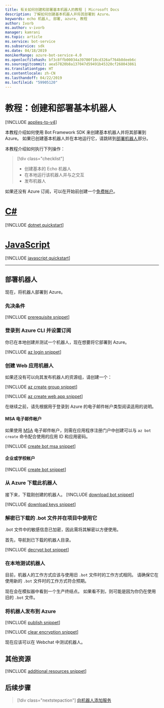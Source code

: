 ```yaml
---
title: 有关如何创建和部署基本机器人的教程 | Microsoft Docs
description: 了解如何创建基本机器人并将其部署到 Azure。
keywords: echo 机器人, 部署, azure, 教程
author: Ivorb
ms.author: v-ivorb
manager: kamrani
ms.topic: article
ms.service: bot-service
ms.subservice: sdk
ms.date: 04/18/2019
monikerRange: azure-bot-service-4.0
ms.openlocfilehash: bf3c8ffb00034a39700f10cd326af764b8deeb6c
ms.sourcegitcommit: aea57820b8a137047d59491b45320cf268043861
ms.translationtype: HT
ms.contentlocale: zh-CN
ms.lasthandoff: 04/22/2019
ms.locfileid: "59905120"
---
```

# <a name="tutorial-create-and-deploy-a-basic-bot"></a>教程：创建和部署基本机器人

[!INCLUDE [applies-to-v4](../includes/applies-to.md)]

本教程介绍如何使用 Bot Framework SDK 来创建基本机器人并将其部署到 Azure。 如果已创建基本机器人并在本地运行它，请跳转到[部署机器人](#deploy-your-bot)部分。

本教程介绍如何执行下列操作：

> [!div class="checklist"]
> * 创建基本的 Echo 机器人
> * 在本地运行该机器人并与之交互
> * 发布机器人

如果还没有 Azure 订阅，可以在开始前创建一个[免费帐户](https://azure.microsoft.com/free/?WT.mc_id=A261C142F)。

# <a name="ctabcsharp"></a>[C#](#tab/csharp)

[!INCLUDE [dotnet quickstart](~/includes/quickstart-dotnet.md)]

# <a name="javascripttabjavascript"></a>[JavaScript](#tab/javascript)

[!INCLUDE [javascript quickstart](~/includes/quickstart-javascript.md)]

---

## <a name="deploy-your-bot"></a>部署机器人

现在，将机器人部署到 Azure。

### <a name="prerequisites"></a>先决条件

[!INCLUDE [prerequisite snippet](~/includes/deploy/snippet-prerequisite.md)]

### <a name="login-to-azure-cli-and-set-your-subscription"></a>登录到 Azure CLI 并设置订阅

你已在本地创建并测试一个机器人，现在想要将它部署到 Azure。

[!INCLUDE [az login snippet](~/includes/deploy/snippet-az-login.md)]

### <a name="create-a-web-app-bot"></a>创建 Web 应用机器人

如果还没有可以向其发布机器人的资源组，请创建一个：

[!INCLUDE [az create group snippet](~/includes/deploy/snippet-az-create-group.md)]

[!INCLUDE [az create web app snippet](~/includes/deploy/snippet-create-web-app.md)]

在继续之前，请先根据用于登录到 Azure 的电子邮件帐户类型阅读适用的说明。

#### <a name="msa-email-account"></a>MSA 电子邮件帐户

如果使用 [MSA](https://en.wikipedia.org/wiki/Microsoft_account) 电子邮件帐户，则需在应用程序注册门户中创建可以与 `az bot create` 命令配合使用的应用 ID 和应用密码。

[!INCLUDE [create bot msa snippet](~/includes/deploy/snippet-create-bot-msa.md)]

#### <a name="business-or-school-account"></a>企业或学校帐户

[!INCLUDE [create bot snippet](~/includes/deploy/snippet-create-bot.md)]

### <a name="download-the-bot-from-azure"></a>从 Azure 下载此机器人

接下来，下载刚创建的机器人。 
[!INCLUDE [download bot snippet](~/includes/deploy/snippet-download-bot.md)]

[!INCLUDE [download keys snippet](~/includes/snippet-abs-key-download.md)]

### <a name="decrypt-the-downloaded-bot-file-and-use-in-your-project"></a>解密已下载的 .bot 文件并在项目中使用它

.bot 文件中的敏感信息已加密，因此需将其解密以方便使用。 

首先，导航到已下载的机器人目录。

[!INCLUDE [decrypt bot snippet](~/includes/deploy/snippet-decrypt-bot.md)]

### <a name="test-your-bot-locally"></a>在本地测试机器人

目前，机器人的工作方式应该与使用旧 `.bot` 文件时的工作方式相同。 请确保它在使用新的 `.bot` 文件时的工作方式符合预期。

现在会在模拟器中看到一个生产终结点。 如果看不到，则可能是因为你仍在使用旧的 `.bot` 文件。

### <a name="publish-your-bot-to-azure"></a>将机器人发布到 Azure

<!-- TODO: re-encrypt your .bot file? -->

[!INCLUDE [publish snippet](~/includes/deploy/snippet-publish.md)]

<!-- TODO: If we tell them to re-encrypt, this step is not necessary. -->

[!INCLUDE [clear encryption snippet](~/includes/deploy/snippet-clear-encryption.md)]

现在应该可以在 Webchat 中测试机器人。

## <a name="additional-resources"></a>其他资源

[!INCLUDE [additional resources snippet](~/includes/deploy/snippet-additional-resources.md)]

## <a name="next-steps"></a>后续步骤
> [!div class="nextstepaction"]
> [向机器人添加服务](bot-builder-tutorial-add-qna.md)

